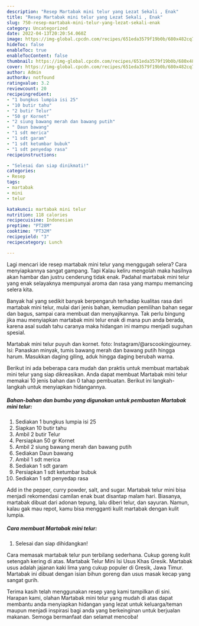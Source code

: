 ```yaml
---
description: "Resep Martabak mini telur yang Lezat Sekali , Enak"
title: "Resep Martabak mini telur yang Lezat Sekali , Enak"
slug: 750-resep-martabak-mini-telur-yang-lezat-sekali-enak
category: Uncategorized
date: 2022-04-13T20:20:54.060Z
image: https://img-global.cpcdn.com/recipes/651eda3579f19b0b/680x482cq70/martabak-mini-telur-foto-resep-utama.jpg
hideToc: false
enableToc: true
enableTocContent: false
thumbnail: https://img-global.cpcdn.com/recipes/651eda3579f19b0b/680x482cq70/martabak-mini-telur-foto-resep-utama.jpg
cover: https://img-global.cpcdn.com/recipes/651eda3579f19b0b/680x482cq70/martabak-mini-telur-foto-resep-utama.jpg
author: Admin
authorAv: notfound
ratingvalue: 3.2
reviewcount: 20
recipeingredient:
- "1 bungkus lumpia isi 25"
- "10 butir tahu"
- "2 butir Telur"
- "50 gr Kornet"
- "2 siung bawang merah dan bawang putih"
- " Daun bawang"
- "1 sdt merica"
- "1 sdt garam"
- "1 sdt ketumbar bubuk"
- "1 sdt penyedap rasa"
recipeinstructions:

- "Selesai dan siap dinikmati!"
categories:
- Resep
tags:
- martabak
- mini
- telur

katakunci: martabak mini telur 
nutrition: 118 calories
recipecuisine: Indonesian
preptime: "PT28M"
cooktime: "PT32M"
recipeyield: "3"
recipecategory: Lunch

---
```



Lagi mencari ide resep martabak mini telur yang menggugah selera? Cara menyiapkannya sangat gampang. Tapi Kalau keliru mengolah maka hasilnya akan hambar dan justru cenderung tidak enak. Padahal martabak mini telur yang enak selayaknya mempunyai aroma dan rasa yang mampu memancing selera kita.


Banyak hal yang sedikit banyak berpengaruh terhadap kualitas rasa dari martabak mini telur, mulai dari jenis bahan, kemudian pemilihan bahan segar dan bagus, sampai cara membuat dan menyajikannya. Tak perlu bingung jika mau menyiapkan martabak mini telur enak di mana pun anda berada, karena asal sudah tahu caranya maka hidangan ini mampu menjadi suguhan spesial.

Martabak mini telur puyuh dan kornet. foto: Instagram/@arscookingjourney. Isi: Panaskan minyak, tumis bawang merah dan bawang putih hingga harum. Masukkan daging giling, aduk hingga daging berubah warna.


Berikut ini ada beberapa cara mudah dan praktis untuk membuat martabak mini telur yang siap dikreasikan. Anda dapat membuat Martabak mini telur memakai 10 jenis bahan dan 0 tahap pembuatan. Berikut ini langkah-langkah untuk menyiapkan hidangannya.

<!--inarticleads1-->

##### Bahan-bahan dan bumbu yang digunakan untuk pembuatan Martabak mini telur:

1. Sediakan 1 bungkus lumpia isi 25
1. Siapkan 10 butir tahu
1. Ambil 2 butir Telur
1. Persiapkan 50 gr Kornet
1. Ambil 2 siung bawang merah dan bawang putih
1. Sediakan  Daun bawang
1. Ambil 1 sdt merica
1. Sediakan 1 sdt garam
1. Persiapkan 1 sdt ketumbar bubuk
1. Sediakan 1 sdt penyedap rasa


Add in the pepper, curry powder, salt, and sugar. Martabak telur mini bisa menjadi rekomendasi camilan enak buat disantap malam hari. Biasanya, martabak dibuat dari adonan tepung, lalu diberi telur, dan sayuran. Namun, kalau gak mau repot, kamu bisa mengganti kulit martabak dengan kulit lumpia. 

<!--inarticleads2-->

##### Cara membuat Martabak mini telur:


1. Selesai dan siap dihidangkan!

Cara memasak martabak telur pun terbilang sederhana. Cukup goreng kulit setengah kering di atas. Martabak Telur Mini Isi Usus Khas Gresik. Martabak usus adalah jajanan kaki lima yang cukup populer di Gresik, Jawa Timur. Martabak ini dibuat dengan isian bihun goreng dan usus masak kecap yang sangat gurih. 

Terima kasih telah menggunakan resep yang kami tampilkan di sini. Harapan kami, olahan Martabak mini telur yang mudah di atas dapat membantu anda menyiapkan hidangan yang lezat untuk keluarga/teman maupun menjadi inspirasi bagi anda yang berkeinginan untuk berjualan makanan. Semoga bermanfaat dan selamat mencoba!
